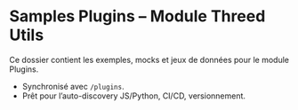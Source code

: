 # Samples Plugins – Module Threed Utils

Ce dossier contient les exemples, mocks et jeux de données pour le module Plugins.
- Synchronisé avec `/plugins`.
- Prêt pour l’auto-discovery JS/Python, CI/CD, versionnement.
